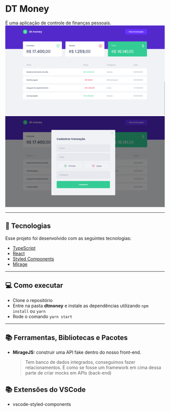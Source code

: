 # DT Money

É uma aplicação de controle de finanças pessoais. 
![Dashboard](./docs/images/dashboard.png)
![Modal](./docs/images/modal.png)

---

## 🚀 Tecnologias

Esse projeto foi desenvolvido com as seguintes tecnologias:

- [TypeScript](https://www.typescriptlang.org/)
- [React](https://reactjs.org)
- [Styled Components](https://styled-components.com/)
- [Mirage](https://miragejs.com/)

---

## 💻 Como executar

- Clone o repositório
- Entre na pasta **dtmoney** e instale as dependências utilizando `npm install` ou `yarn`
- Rode o comando `yarn start`

---

## 📚 Ferramentas, Bibliotecas e Pacotes

- **MirageJS:** construir uma API fake dentro do nosso front-end. 
  > Tem banco de dados integrados, conseguimos fazer relacionamentos. É como se fosse um framework em cima dessa parte de criar mocks em APIs (back-end)


## 📚 Extensões do VSCode

- vscode-styled-components